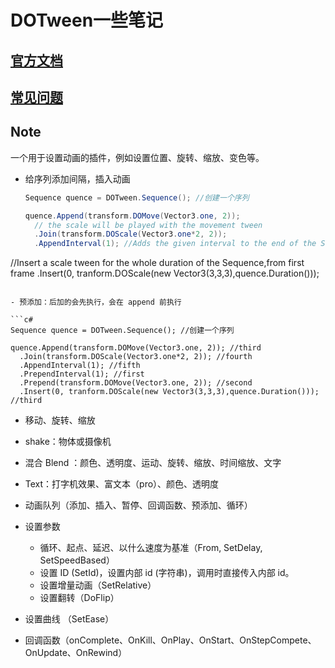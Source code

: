 # DOTween一些笔记

## [官方文档](http://dotween.demigiant.com/documentation.php)

## [常见问题](https://blog.csdn.net/zcaixzy5211314/article/details/85749734)

## Note

一个用于设置动画的插件，例如设置位置、旋转、缩放、变色等。

- 给序列添加间隔，插入动画

  ```c#
  Sequence quence = DOTween.Sequence(); //创建一个序列
  
  quence.Append(transform.DOMove(Vector3.one, 2));
  	// the scale will be played with the movement tween
  	.Join(transform.DOScale(Vector3.one*2, 2));
  	.AppendInterval(1); //Adds the given interval to the end of the Sequence.
//Insert a scale tween for the whole duration of the Sequence,from first frame
  	.Insert(0, tranform.DOScale(new Vector3(3,3,3),quence.Duration()));
  ```
  
- 预添加：后加的会先执行，会在 append 前执行

  ```c#
  Sequence quence = DOTween.Sequence(); //创建一个序列
  
  quence.Append(transform.DOMove(Vector3.one, 2)); //third
  	.Join(transform.DOScale(Vector3.one*2, 2)); //fourth
  	.AppendInterval(1); //fifth
  	.PrependInterval(1); //first
  	.Prepend(transform.DOMove(Vector3.one, 2)); //second
  	.Insert(0, tranform.DOScale(new Vector3(3,3,3),quence.Duration())); //third
  ```

- 移动、旋转、缩放

- shake：物体或摄像机

- 混合 Blend ：颜色、透明度、运动、旋转、缩放、时间缩放、文字

- Text：打字机效果、富文本（pro）、颜色、透明度

- 动画队列（添加、插入、暂停、回调函数、预添加、循环）

- 设置参数

  - 循环、起点、延迟、以什么速度为基准（From, SetDelay, SetSpeedBased）
  - 设置 ID (SetId)，设置内部 id (字符串)，调用时直接传入内部 id。
  - 设置增量动画（SetRelative）
  - 设置翻转（DoFlip）

- 设置曲线 （SetEase）

- 回调函数（onComplete、OnKill、OnPlay、OnStart、OnStepCompete、OnUpdate、OnRewind）